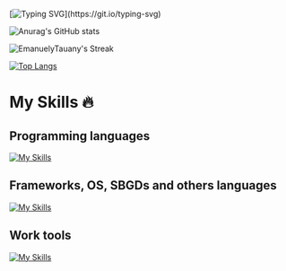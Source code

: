 
[![Typing SVG](https://readme-typing-svg.demolab.com?font=Honk&size=30&pause=1000&color=C627F7&width=435&lines=Hi%2C+I'm+Emanuely+%F0%9F%A5%B0!+;I'm+a+Fullstack+developer+%F0%9F%92%BB!;Software+Engineering+and;Information+Systems++student+%F0%9F%8E%93!)](https://git.io/typing-svg)

![Anurag's GitHub stats](https://github-readme-stats.vercel.app/api?username=EmanuelyTauany&theme=radical&show_icons=true&hide_border=true)

![EmanuelyTauany's Streak](https://github-readme-streak-stats.herokuapp.com/?user=EmanuelyTauany&theme=radical&hide_border=true)

[![Top Langs](https://github-readme-stats.vercel.app/api/top-langs/?username=EmanuelyTauany&theme=radical&hide_border=true&layout=donut-vertical)](https://github.com/anuraghazra/github-readme-stats)

# My Skills 🔥
<h2>Programming languages</h2>

[![My Skills](https://skillicons.dev/icons?i=js,ts,c,python,java,dart,ruby)]([https://skillicons.dev])
<h2>Frameworks, OS, SBGDs and others languages</h2>

[![My Skills](https://skillicons.dev/icons?i=linux,react,nextjs,nodejs,flutter,mysql,bootstrap,powershell,sqlite,html,css,tailwind,postgres&perline=7)](https://skillicons.dev)

<h2>Work tools</h2>

[![My Skills](https://skillicons.dev/icons?i=git,figma,docker,latex)](https://skillicons.dev)

